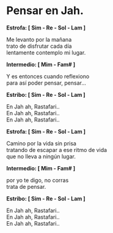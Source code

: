 Pensar en Jah.
==============

**Estrofa: [ Sim - Re - Sol - Lam ]**

Me levanto por la mañana  
trato de disfrutar cada día  
lentamente contemplo mi lugar.  

**Intermedio: [ Mim - Fam# ]**

Y es entonces cuando reflexiono  
para así poder pensar, pensar...  

**Estribo: [ Sim - Re - Sol - Lam ]**

En Jah ah, Rastafari..  
En Jah ah, Rastafari..  
En Jah ah, Rastafari..  

**Estrofa: [ Sim - Re - Sol - Lam ]**

Camino por la vida sin prisa  
tratando de escapar a ese ritmo de vida  
que no lleva a ningún lugar.  

**Intermedio: [ Mim - Fam# ]**

por yo te digo, no corras  
trata de pensar.  

**Estribo: [ Sim - Re - Sol - Lam ]**

En Jah ah, Rastafari..  
En Jah ah, Rastafari..  
En Jah ah, Rastafari..  
